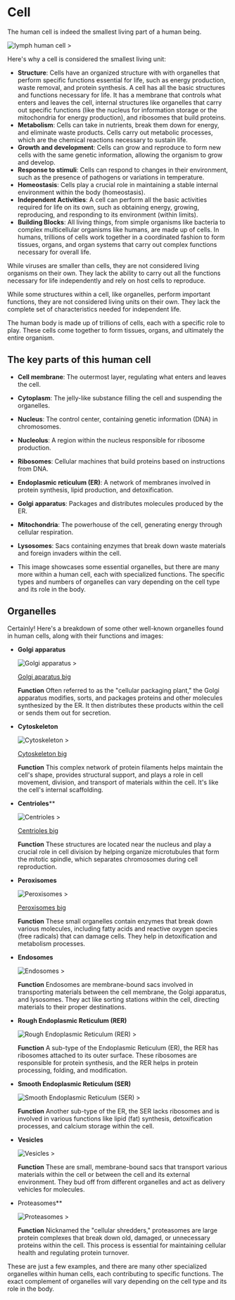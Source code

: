 # Cell
The human cell is indeed the smallest living part of a human being.

![lymph human cell >](images/humancell.jpeg "human cell")

Here's why a cell is considered the smallest living unit:

- **Structure**: Cells have an organized structure with with organelles that perform specific functions essential for life, such as energy production, waste removal, and protein synthesis. A cell has all the basic structures and functions necessary for life. It has a membrane that controls what enters and leaves the cell, internal structures like organelles that carry out specific functions (like the nucleus for information storage or the mitochondria for energy production), and ribosomes that build proteins.
- **Metabolism**: Cells can take in nutrients, break them down for energy, and eliminate waste products. Cells carry out metabolic processes, which are the chemical reactions necessary to sustain life.
- **Growth and development**: Cells can grow and reproduce to form new cells with the same genetic information, allowing the organism to grow and develop.
- **Response to stimuli**: Cells can respond to changes in their environment, such as the presence of pathogens or variations in temperature.
- **Homeostasis**: Cells play a crucial role in maintaining a stable internal environment within the body (homeostasis).
- **Independent Activities**: A cell can perform all the basic activities required for life on its own, such as obtaining energy, growing, reproducing, and responding to its environment (within limits).
- **Building Blocks**: All living things, from simple organisms like bacteria to complex multicellular organisms like humans, are made up of cells. In humans, trillions of cells work together in a coordinated fashion to form tissues, organs, and organ systems that carry out complex functions necessary for overall life.

While viruses are smaller than cells, they are not considered living organisms on their own. They lack the ability to carry out all the functions necessary for life independently and rely on host cells to reproduce.

While some structures within a cell, like organelles, perform important functions, they are not considered living units on their own. They lack the complete set of characteristics needed for independent life.

The human body is made up of trillions of cells, each with a specific role to play.  These cells come together to form tissues, organs, and ultimately the entire organism.

## The key parts of this human cell

- **Cell membrane**: The outermost layer, regulating what enters and leaves the cell.
- **Cytoplasm**: The jelly-like substance filling the cell and suspending the organelles.
- **Nucleus**: The control center, containing genetic information (DNA) in chromosomes.
- **Nucleolus**: A region within the nucleus responsible for ribosome production.
- **Ribosomes**: Cellular machines that build proteins based on instructions from DNA.
- **Endoplasmic reticulum (ER)**: A network of membranes involved in protein synthesis, lipid production, and detoxification.
- **Golgi apparatus**: Packages and distributes molecules produced by the ER.
- **Mitochondria**: The powerhouse of the cell, generating energy through cellular respiration.
- **Lysosomes**: Sacs containing enzymes that break down waste materials and foreign invaders within the cell.

- This image showcases some essential organelles, but there are many more within a human cell, each with specialized functions. The specific types and numbers of organelles can vary depending on the cell type and its role in the body.

## Organelles


Certainly! Here's a breakdown of some other well-known organelles found in human cells, along with their functions and images:

- **Golgi apparatus**

  ![Golgi apparatus >](images/golgiapparatus.jpeg "Golgi apparatus")
  
  [Golgi aparatus big](images/golgiapparatus_big.jpg "Golgi apparatus big")

  **Function** Often referred to as the "cellular packaging plant," the Golgi apparatus modifies, sorts, and packages proteins and other molecules synthesized by the ER. It then distributes these products within the cell or sends them out for secretion.

- **Cytoskeleton**

  ![Cytoskeleton >](images/cytoskeleton.jpeg "Cytoskeleton")
 
  [Cytoskeleton big](images/cytoskeleton_big.png "Cytoskeleton big")

  **Function** This complex network of protein filaments helps maintain the cell's shape, provides structural support, and plays a role in cell movement, division, and transport of materials within the cell. It's like the cell's internal scaffolding.

- **Centrioles****

  ![Centrioles >](images/centrioles.jpeg "Centrioles")

  [Centrioles big](images/centrioles_big.jpg "Centrioles big") 

  **Function** These structures are located near the nucleus and play a crucial role in cell division by helping organize microtubules that form the mitotic spindle, which separates chromosomes during cell reproduction.

- **Peroxisomes**

  ![Peroxisomes >](images/peroxisomes.jpeg "Peroxisomes")

  [Peroxisomes big](images/peroxisomes_big.jpg "Peroxisomes big")

  **Function** These small organelles contain enzymes that break down various molecules, including fatty acids and reactive oxygen species (free radicals) that can damage cells. They help in detoxification and metabolism processes.

- **Endosomes**

  ![Endosomes >](images/endosomes.jpeg "Endosomes")

  **Function** Endosomes are membrane-bound sacs involved in transporting materials between the cell membrane, the Golgi apparatus, and lysosomes. They act like sorting stations within the cell, directing materials to their proper destinations.

- **Rough Endoplasmic Reticulum (RER)**

  ![Rough Endoplasmic Reticulum (RER) >](images/roughendoplasmicreticulum.jpeg "Rough Endoplasmic Reticulum (RER)")

  **Function** A sub-type of the Endoplasmic Reticulum (ER), the RER has ribosomes attached to its outer surface. These ribosomes are responsible for protein synthesis, and the RER helps in protein processing, folding, and modification.

- **Smooth Endoplasmic Reticulum (SER)**

  ![Smooth Endoplasmic Reticulum (SER) >](images/smoothendoplasmicreticulum.jpeg "Smooth Endoplasmic Reticulum (SER)")

  **Function** Another sub-type of the ER, the SER lacks ribosomes and is involved in various functions like lipid (fat) synthesis, detoxification processes, and calcium storage within the cell.

- **Vesicles**

  ![Vesicles >](images/vesicles.jpeg "Vesicles")

  **Function** These are small, membrane-bound sacs that transport various materials within the cell or between the cell and its external environment. They bud off from different organelles and act as delivery vehicles for molecules.

- Proteasomes**

  ![Proteasomes >](images/proteasomes.jpeg "Proteasomes")

  **Function** Nicknamed the "cellular shredders," proteasomes are large protein complexes that break down old, damaged, or unnecessary proteins within the cell. This process is essential for maintaining cellular health and regulating protein turnover.

These are just a few examples, and there are many other specialized organelles within human cells, each contributing to specific functions. The exact complement of organelles will vary depending on the cell type and its role in the body.